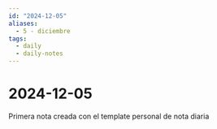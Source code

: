 ```yaml
---
id: "2024-12-05"
aliases:
  - 5 - diciembre
tags:
  - daily
  - daily-notes
---
```


# 2024-12-05

Primera nota creada con el template personal de nota diaria

